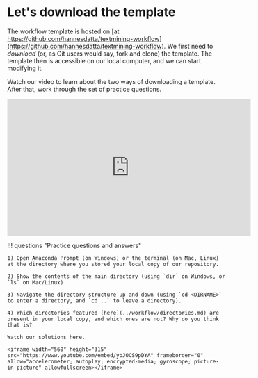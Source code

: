 # Let's download the template

The workflow template is hosted on [at https://github.com/hannesdatta/textmining-workflow](https://github.com/hannesdatta/textmining-workflow). We first need to *download* (or, as Git users would say, fork and clone) the template. The template then is accessible on our local computer, and we can start modifying it.

Watch our video to learn about the two ways of downloading a template. After that, work through the set of practice questions.

<iframe width="560" height="315" src="https://www.youtube.com/embed/0rxHQQUNR1o" frameborder="0" allow="accelerometer; autoplay; encrypted-media; gyroscope; picture-in-picture" allowfullscreen></iframe>

!!! questions "Practice questions and answers"

    1) Open Anaconda Prompt (on Windows) or the terminal (on Mac, Linux) at the directory where you stored your local copy of our repository.

    2) Show the contents of the main directory (using `dir` on Windows, or `ls` on Mac/Linux)

    3) Navigate the directory structure up and down (using `cd <DIRNAME>` to enter a directory, and `cd ..` to leave a directory).

    4) Which directories featured [here](../workflow/directories.md) are present in your local copy, and which ones are not? Why do you think that is?

    Watch our solutions here.

    <iframe width="560" height="315" src="https://www.youtube.com/embed/ybJOCS9pDYA" frameborder="0" allow="accelerometer; autoplay; encrypted-media; gyroscope; picture-in-picture" allowfullscreen></iframe>
